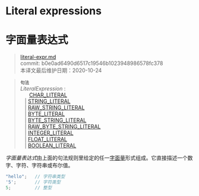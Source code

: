 # Literal expressions
# 字面量表达式

>[literal-expr.md](https://github.com/rust-lang/reference/blob/master/src/expressions/literal-expr.md)\
>commit: b0e0ad6490d6517c19546b1023948986578fc378 \
>本译文最后维护日期：2020-10-24

> **<sup>句法</sup>**\
> _LiteralExpression_ :\
> &nbsp;&nbsp; &nbsp;&nbsp; [CHAR_LITERAL]\
> &nbsp;&nbsp; | [STRING_LITERAL]\
> &nbsp;&nbsp; | [RAW_STRING_LITERAL]\
> &nbsp;&nbsp; | [BYTE_LITERAL]\
> &nbsp;&nbsp; | [BYTE_STRING_LITERAL]\
> &nbsp;&nbsp; | [RAW_BYTE_STRING_LITERAL]\
> &nbsp;&nbsp; | [INTEGER_LITERAL]\
> &nbsp;&nbsp; | [FLOAT_LITERAL]\
> &nbsp;&nbsp; | [BOOLEAN_LITERAL]

*字面量表达式*由上面的句法规则里给定的任一[字面量](../tokens.md#literals)形式组成。它直接描述一个数字、字符、字符串或布尔值。

```rust
"hello";   // 字符串类型
'5';       // 字符类型
5;         // 整型
```

[CHAR_LITERAL]: ../tokens.md#character-literals
[STRING_LITERAL]: ../tokens.md#string-literals
[RAW_STRING_LITERAL]: ../tokens.md#raw-string-literals
[BYTE_LITERAL]: ../tokens.md#byte-literals
[BYTE_STRING_LITERAL]: ../tokens.md#byte-string-literals
[RAW_BYTE_STRING_LITERAL]: ../tokens.md#raw-byte-string-literals
[INTEGER_LITERAL]: ../tokens.md#integer-literals
[FLOAT_LITERAL]: ../tokens.md#floating-point-literals
[BOOLEAN_LITERAL]: ../tokens.md#boolean-literals

<!-- 2020-11-3 -->
<!-- checked -->
